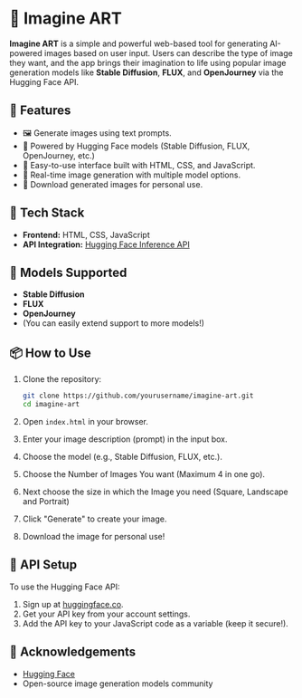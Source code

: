 
# 🎨 Imagine ART

**Imagine ART** is a simple and powerful web-based tool for generating AI-powered images based on user input. Users can describe the type of image they want, and the app brings their imagination to life using popular image generation models like **Stable Diffusion**, **FLUX**, and **OpenJourney** via the Hugging Face API.



## 🌟 Features

* 🖼️ Generate images using text prompts.
* 🤖 Powered by Hugging Face models (Stable Diffusion, FLUX, OpenJourney, etc.)
* 🎨 Easy-to-use interface built with HTML, CSS, and JavaScript.
* 🔄 Real-time image generation with multiple model options.
* 💾 Download generated images for personal use.



## 🚀 Tech Stack

* **Frontend:** HTML, CSS, JavaScript
* **API Integration:** [Hugging Face Inference API](https://huggingface.co/inference-api)



## 🧠 Models Supported

* **Stable Diffusion**
* **FLUX**
* **OpenJourney**
* (You can easily extend support to more models!)



## 📦 How to Use

1. Clone the repository:

   ```bash
   git clone https://github.com/yourusername/imagine-art.git
   cd imagine-art
   ```

2. Open `index.html` in your browser.

3. Enter your image description (prompt) in the input box.

4. Choose the model (e.g., Stable Diffusion, FLUX, etc.).

5. Choose the Number of Images You want (Maximum 4 in one go).

6. Next choose the size in which the Image you need (Square, Landscape and Portrait)

7. Click "Generate" to create your image.

8. Download the image for personal use!



## 🔐 API Setup

To use the Hugging Face API:

1. Sign up at [huggingface.co](https://huggingface.co).
2. Get your API key from your account settings.
3. Add the API key to your JavaScript code as a variable (keep it secure!).


## 🙌 Acknowledgements

* [Hugging Face](https://huggingface.co/)
* Open-source image generation models community

